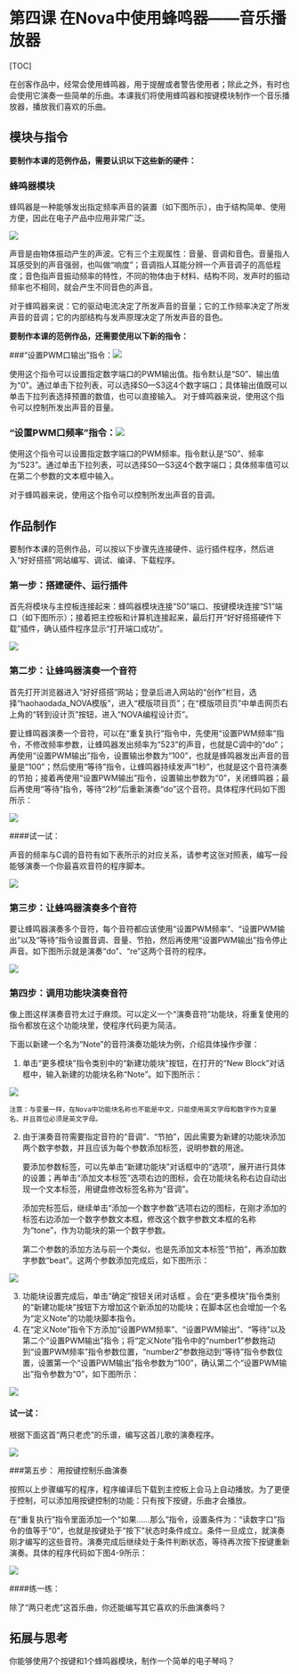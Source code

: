 # 第四课 在Nova中使用蜂鸣器——音乐播放器

[TOC]

在创客作品中，经常会使用蜂鸣器，用于提醒或者警告使用者；除此之外，有时也会使用它演奏一些简单的乐曲。本课我们将使用蜂鸣器和按键模块制作一个音乐播放器，播放我们喜欢的乐曲。



## 模块与指令

**要制作本课的范例作品，需要认识以下这些新的硬件：**

### 蜂鸣器模块

蜂鸣器是一种能够发出指定频率声音的装置（如下图所示），由于结构简单、使用方便，因此在电子产品中应用非常广泛。

![](img/4-1.png)

声音是由物体振动产生的声波。它有三个主观属性：音量、音调和音色。音量指人耳感受到的声音强弱，也叫做“响度”；音调指人耳能分辨一个声音调子的高低程度；音色指声音振动频率的特性，不同的物体由于材料、结构不同，发声时的振动频率也不相同，就会产生不同音色的声音。

对于蜂鸣器来说：它的驱动电流决定了所发声音的音量；它的工作频率决定了所发声音的音调；它的内部结构与发声原理决定了所发声音的音色。



**要制作本课的范例作品，还需要使用以下新的指令：**

###“设置PWM口输出”指令：![](img/4a.png)

使用这个指令可以设置指定数字端口的PWM输出值。指令默认是“S0”、输出值为“0”。通过单击下拉列表，可以选择S0—S3这4个数字端口；具体输出值既可以单击下拉列表选择预置的数值，也可以直接输入。
对于蜂鸣器来说，使用这个指令可以控制所发出声音的音量。



### “设置PWM口频率”指令：![](img/4b.png)

使用这个指令可以设置指定数字端口的PWM频率。指令默认是“S0”、频率为“523”。通过单击下拉列表，可以选择S0—S3这4个数字端口；具体频率值可以在第二个参数的文本框中输入。

对于蜂鸣器来说，使用这个指令可以控制所发出声音的音调。



## 作品制作

要制作本课的范例作品，可以按以下步骤先连接硬件、运行插件程序，然后进入“好好搭搭”网站编写、调试、编译、下载程序。



### 第一步：搭建硬件、运行插件

首先将模块与主控板连接起来：蜂鸣器模块连接“S0”端口、按键模块连接“S1”端口（如下图所示）；接着把主控板和计算机连接起来，最后打开“好好搭搭硬件下载”插件，确认插件程序显示“打开端口成功”。

![](img/4-2.png)



### 第二步：让蜂鸣器演奏一个音符

首先打开浏览器进入“好好搭搭”网站；登录后进入网站的“创作”栏目，选择“haohaodada_NOVA模版”，进入“模版项目页”；在“模版项目页”中单击网页右上角的“转到设计页”按钮，进入“NOVA编程设计页”。

要让蜂鸣器演奏一个音符，可以在“重复执行”指令中，先使用“设置PWM频率”指令，不修改频率参数，让蜂鸣器发出频率为“523”的声音，也就是C调中的“do”；再使用“设置PWM输出”指令，设置输出参数为“100”，也就是蜂鸣器发出声音的音量是“100”；然后使用“等待”指令，让蜂鸣器持续发声“1秒”，也就是这个音符演奏的节拍；接着再使用“设置PWM输出”指令，设置输出参数为“0”，关闭蜂鸣器；最后再使用“等待”指令，等待“2秒”后重新演奏“do”这个音符。具体程序代码如下图所示：

![](img/4-3.png)

 ####试一试：

 声音的频率与C调的音符有如下表所示的对应关系，请参考这张对照表，编写一段能够演奏一个你最喜欢音符的程序脚本。

![](img/4-3-5.png)



### 第三步：让蜂鸣器演奏多个音符

要让蜂鸣器演奏多个音符，每个音符都应该使用“设置PWM频率”、“设置PWM输出”以及“等待”指令设置音调、音量、节拍，然后再使用“设置PWM输出”指令停止声音。如下图所示就是演奏“do”、“re”这两个音符的程序。

![](img/4-4.png)



### 第四步：调用功能块演奏音符

像上图这样演奏音符太过于麻烦。可以定义一个“演奏音符”功能块，将重复使用的指令都放在这个功能块里，使程序代码更为简洁。

下面以新建一个名为“Note”的音符演奏功能块为例，介绍具体操作步骤：

1. 单击“更多模块”指令类别中的“新建功能块”按钮，在打开的“New Block”对话框中，输入新建的功能块名称“Note”。如下图所示：

![](img/4-5.png)

```
注意：与变量一样，在Nova中功能块名称也不能是中文，只能使用英文字母和数字作为变量名、并且首位必须是英文字母。
```

2. 由于演奏音符需要指定音符的“音调”、“节拍”，因此需要为新建的功能块添加两个数字参数，并且应该为每个参数添加标签，说明参数的用途。

   要添加参数标签，可以先单击“新建功能块”对话框中的“选项”，展开进行具体的设置；再单击“添加文本标签”选项右边的图标，会在功能块名称右边自动出现一个文本标签，用键盘修改标签名称为“音调”。

   添加完标签后，继续单击“添加一个数字参数”选项右边的图标，在刚才添加的标签右边添加一个数字参数文本框，修改这个数字参数文本框的名称为“tone”，作为功能块的第一个数字参数。

   第二个参数的添加方法与前一个类似，也是先添加文本标签“节拍”，再添加数字参数“beat”。这两个参数添加完成后，如下图所示：

![](img\4-6.png)

3. 功能块设置完成后，单击“确定”按钮关闭对话框 。会在“更多模块”指令类别的“新建功能块”按钮下方增加这个新添加的功能块；在脚本区也会增加一个名为“定义Note”的功能块脚本指令。
4. 在“定义Note”指令下方添加“设置PWM频率”、“设置PWM输出”、“等待”以及第二个“设置PWM输出”指令；将“定义Note”指令中的“number1”参数拖动到“设置PWM频率”指令参数位置，“number2”参数拖动到“等待”指令参数位置，设置第一个“设置PWM输出”指令参数为“100”，确认第二个“设置PWM输出”指令参数为“0”，如下图所示：

![](img\4-7.png)



 #### 试一试：

 根据下面这首“两只老虎”的乐谱，编写这首儿歌的演奏程序。

![](img\4-8-5.png)



###第五步： 用按键控制乐曲演奏                       	 

按照以上步骤编写的程序，程序编译后下载到主控板上会马上自动播放。为了更便于控制，可以添加用按键控制的功能：只有按下按键，乐曲才会播放。

在“重复执行”指令里面添加一个“如果……那么”指令，设置条件为：“读数字口”指令的值等于“0”，也就是按键处于“按下”状态时条件成立。条件一旦成立，就演奏刚才编写的这些音符。演奏完成后继续处于条件判断状态，等待再次按下按键重新演奏。具体的程序代码如下图4-9所示：

![](img\4-9.png)



 ####练一练：

 除了“两只老虎”这首乐曲，你还能编写其它喜欢的乐曲演奏吗？



## 拓展与思考

你能够使用7个按键和1个蜂鸣器模块，制作一个简单的电子琴吗？